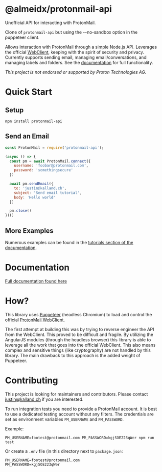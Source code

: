 # @almeidx/protonmail-api
Unofficial API for interacting with ProtonMail.

Clone of `protonmail-api` but using the --no-sandbox option in the puppeteer client.

Allows interaction with ProtonMail through a simple Node.js API. Leverages the official [WebClient](https://github.com/ProtonMail/WebClient), keeping with the spirit of security and privacy. Currently supports sending email, managing email/conversations, and managing labels and folders. See the [documentation](https://justinkalland.github.io/protonmail-api/) for full functionality.

_This project is not endorsed or supported by Proton Technologies AG._

# Quick Start
## Setup
```
npm install protonmail-api
```
## Send an Email
```js
const ProtonMail = require('protonmail-api');

(async () => {
  const pm = await ProtonMail.connect({
    username: 'foobar@protonmail.com',
    password: 'somethingsecure'
  })

  await pm.sendEmail({
    to: 'justin@kalland.ch',
    subject: 'Send email tutorial',
    body: 'Hello world'
  })

  pm.close()
})()
```
## More Examples
Numerous examples can be found in the [tutorials section of the documentation](https://justinkalland.github.io/protonmail-api/).

# Documentation
[Full documentation found here](https://justinkalland.github.io/protonmail-api/)

# How?
This library uses [Puppeteer](https://github.com/GoogleChrome/puppeteer) (headless Chromium) to load and control the official [ProtonMail WebClient](https://github.com/ProtonMail/WebClient).

The first attempt at building this was by trying to reverse engineer the API from the WebClient. This proved to be difficult and fragile. By utilizing the AngularJS modules (through the headless browser) this library is able to leverage all the work that goes into the official WebClient. This also means complex and sensitive things (like cryptography) are not handled by this library. The main drawback to this approach is the added weight of Puppeteer.

# Contributing
This project is looking for maintainers and contributors. Please contact justin@kalland.ch if you are interested.

To run integration tests you need to provide a ProtonMail account. It is best to use a dedicated testing account without any filters. The credentials are set as environment variables `PM_USERNAME` and `PM_PASSWORD`.

Example:
```
PM_USERNAME=footest@protonmail.com PM_PASSWORD=kgjSOE223qWer npm run test
```

Or create a `.env` file (in this directory next to `package.json`:
```
PM_USERNAME=footest@protonmail.com
PM_PASSWORD=kgjSOE223qWer
```
